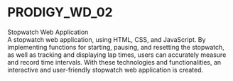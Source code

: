 # PRODIGY_WD_02
Stopwatch Web Application
<br>
A stopwatch web application, using HTML, CSS, and JavaScript. By implementing functions for starting, pausing, and resetting the stopwatch, as well as tracking and displaying lap times, users can accurately measure and record time intervals. With these technologies and functionalities, an interactive and user-friendly stopwatch web application is created.
